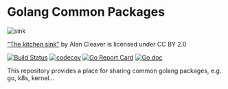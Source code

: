 # Golang Common Packages

![sink](https://live.staticflickr.com/2524/3727870484_d57ce2b914.jpg)

["The kitchen sink"](https://www.flickr.com/photos/11121568@N06/3727870484) by
Alan Cleaver is licensed under CC BY 2.0

[![Build Status](https://github.com/k-cloud-labs/pkg/actions/workflows/ci.yml/badge.svg)](https://github.com/k-cloud-labs/pkg/actions?query=workflow%3Abuild)
[![codecov](https://codecov.io/gh/k-cloud-labs/pkg/branch/master/graph/badge.svg?token=UAEGG4OZ30)](https://codecov.io/gh/k-cloud-labs/pkg)
[![Go Report Card](https://goreportcard.com/badge/github.com/k-cloud-labs/pkg)](https://goreportcard.com/report/github.com/k-cloud-labs/pkg)
[![Go doc](https://img.shields.io/badge/go.dev-reference-brightgreen?logo=go&logoColor=white&style=flat)](https://pkg.go.dev/github.com/k-cloud-labs/pkg)

This repository provides a place for sharing common golang packages, e.g. go, k8s, kernel...